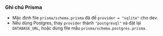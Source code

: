 

### Ghi chú Prisma
- Mặc định file `prisma/schema.prisma` đã để `provider = "sqlite"` cho dev.
- Nếu dùng Postgres, thay `provider` thành `"postgresql"` và đặt lại `DATABASE_URL`, hoặc dùng file mẫu `prisma/schema.postgres.prisma`.
